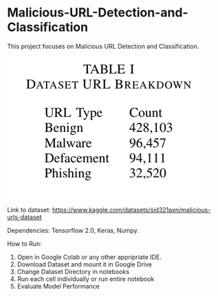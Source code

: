 # Malicious-URL-Detection-and-Classification

This project focuses on Malicious URL Detection and Classification.

![My animated logo](datasetbreakdown.PNG)

Link to dataset: https://www.kaggle.com/datasets/sid321axn/malicious-urls-dataset

Dependencies: Tensorflow 2.0, Keras, Numpy.

How to Run:

1. Open in Google Colab or any other appripriate IDE.
2. Download Dataset and mount it in Google Drive
3. Change Dataset Directory in notebooks
4. Run each cell individually or run entire notebook
5. Evaluate Model Performance

